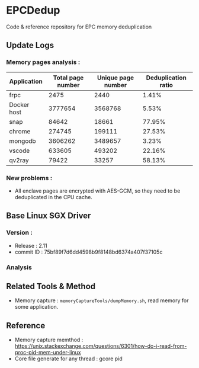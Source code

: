# EPCDedup
Code &amp; reference repository for EPC memory deduplication

## Update Logs

### Memory pages analysis :

| Application      | Total page number       | Unique page number      | Deduplication ratio  | 
| ---------------- | ----------------------- | ----------------------- | -------------------- | 
| frpc             | 2475                    | 2440                    | 1.41%                | 
| Docker host      | 3777654                 | 3568768                 | 5.53%                | 
| snap             | 84642                   | 18661                   | 77.95%               | 
| chrome           | 274745                  | 199111                  | 27.53%               | 
| mongodb          | 3606262                 | 3489657                 | 3.23%                | 
| vscode           | 633605                  | 493202                  | 22.16%               | 
| qv2ray           | 79422                   | 33257                   | 58.13%               | 


### New problems :

* All enclave pages are encrypted with AES-GCM, so they need to be deduplicated in the CPU cache.

## Base Linux SGX Driver

### Version : 
  * Release : 2.11 
  * commit ID : 75bf89f7d6dd4598b9f8148bd6374a407f37105c

### Analysis




## Related Tools & Method

* Memory capture : `memoryCaptureTools/dumpMemory.sh`, read memory for some application.

## Reference

* Memory capture memthod : https://unix.stackexchange.com/questions/6301/how-do-i-read-from-proc-pid-mem-under-linux
* Core file generate for any thread : gcore pid


